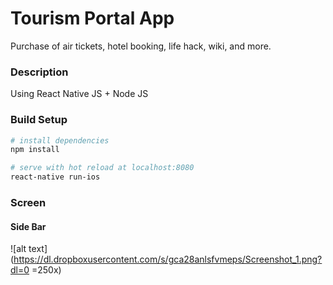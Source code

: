 # Tourism Portal App 
Purchase of air tickets, hotel booking, life hack, wiki, and more.

### Description

Using React Native JS + Node JS



### Build Setup

``` bash
# install dependencies
npm install

# serve with hot reload at localhost:8080
react-native run-ios
```

### Screen

#### Side Bar
![alt text](https://dl.dropboxusercontent.com/s/gca28anlsfvmeps/Screenshot_1.png?dl=0 =250x)
